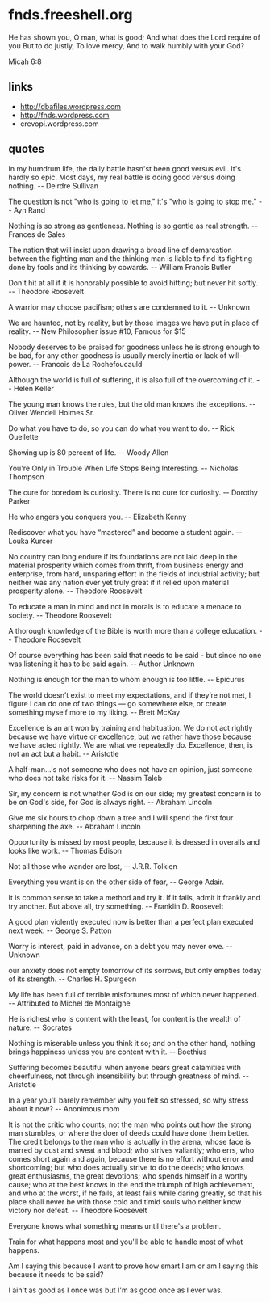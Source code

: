 # fnds.freeshell.org

He has shown you, O man, what is good;
And what does the Lord require of you
But to do justly,
To love mercy,
And to walk humbly with your God?

Micah 6:8

## links

* http://dbafiles.wordpress.com
* http://fnds.wordpress.com
* crevopi.wordpress.com

## quotes

In my humdrum life, the daily battle hasn'st been good versus evil. It's hardly so epic. Most days, my real battle is doing good versus doing nothing.
-- Deirdre Sullivan

The question is not "who is going to let me," it's "who is going to stop me."
-- Ayn Rand

Nothing is so strong as gentleness. Nothing is so gentle as real strength.
-- Frances de Sales

The nation that will insist upon drawing a broad line of demarcation between the fighting man and the thinking man is liable to find its fighting done by fools and its thinking by cowards.
-- William Francis Butler

Don't hit at all if it is honorably possible to avoid hitting; but never hit softly.
-- Theodore Roosevelt

A warrior may choose pacifism; others are condemned to it.
-- Unknown

We are haunted, not by reality, but by those images we have put in place of reality.
-- New Philosopher issue #10, Famous for $15

Nobody deserves to be praised for goodness unless he is strong enough to be bad, for any other goodness is usually merely inertia or lack of will-power.
-- Francois de La Rochefoucauld

Although the world is full of suffering, it is also full of the overcoming of it.
-- Helen Keller

The young man knows the rules, but the old man knows the exceptions.
-- Oliver Wendell Holmes Sr.

Do what you have to do, so you can do what you want to do.
-- Rick Ouellette

Showing up is 80 percent of life.
-- Woody Allen

You're Only in Trouble When Life Stops Being Interesting.
-- Nicholas Thompson

The cure for boredom is curiosity. There is no cure for curiosity.
-- Dorothy Parker

He who angers you conquers you.
-- Elizabeth Kenny

Rediscover what you have “mastered” and become a student again.
-- Louka Kurcer

No country can long endure if its foundations are not laid deep in the material prosperity which comes from thrift, from business energy and enterprise, from hard, unsparing effort in the fields of industrial activity; but neither was any nation ever yet truly great if it relied upon material prosperity alone.
-- Theodore Roosevelt

To educate a man in mind and not in morals is to educate a menace to society.
-- Theodore Roosevelt

A thorough knowledge of the Bible is worth more than a college education.
-- Theodore Roosevelt

Of course everything has been said that needs to be said - but since no one was listening it has to be said again.
-- Author Unknown

Nothing is enough for the man to whom enough is too little.
-- Epicurus 

The world doesn’t exist to meet my expectations, and if they’re not met, I figure I can do one of two things — go somewhere else, or create something myself more to my liking.
-- Brett McKay

Excellence is an art won by training and habituation. We do not act rightly because we have virtue or excellence, but we rather have those because we have acted rightly. We are what we repeatedly do. Excellence, then, is not an act but a habit.
-- Aristotle

A half-man…is not someone who does not have an opinion, just someone who does not take risks for it. 
-- Nassim Taleb

Sir, my concern is not whether God is on our side; my greatest concern is to be on God's side, for God is always right.
-- Abraham Lincoln

Give me six hours to chop down a tree and I will spend the first four sharpening the axe.
-- Abraham Lincoln

Opportunity is missed by most people, because it is dressed in overalls and looks like work.
-- Thomas Edison

Not all those who wander are lost,
-- J.R.R. Tolkien

Everything you want is on the other side of fear,
-- George Adair.

It is common sense to take a method and try it. If it fails, admit it frankly and try another. But above all, try something. 
-- Franklin D. Roosevelt

A good plan violently executed now is better than a perfect plan executed next week. 
-- George S. Patton

Worry is interest, paid in advance, on a debt you may never owe. 
-- Unknown

our anxiety does not empty tomorrow of its sorrows, but only empties today of its strength.
-- Charles H. Spurgeon

My life has been full of terrible misfortunes most of which never happened.
-- Attributed to Michel de Montaigne

He is richest who is content with the least, for content is the wealth of nature.
-- Socrates

Nothing is miserable unless you think it so; and on the other hand, nothing brings happiness unless you are content with it.
-- Boethius

Suffering becomes beautiful when anyone bears great calamities with cheerfulness, not through insensibility but through greatness of mind.
-- Aristotle

In a year you'll barely remember why you felt so stressed, so why stress about it now?
-- Anonimous mom

It is not the critic who counts; not the man who points out how the strong man stumbles, or where the doer of deeds could have done them better. The credit belongs to the man who is actually in the arena, whose face is marred by dust and sweat and blood; who strives valiantly; who errs, who comes short again and again, because there is no effort without error and shortcoming; but who does actually strive to do the deeds; who knows great enthusiasms, the great devotions; who spends himself in a worthy cause; who at the best knows in the end the triumph of high achievement, and who at the worst, if he fails, at least fails while daring greatly, so that his place shall never be with those cold and timid souls who neither know victory nor defeat. 
-- Theodore Roosevelt

Everyone knows what something means until there's a problem.

Train for what happens most and you'll be able to handle most of what happens.

Am I saying this because I want to prove how smart I am or am I saying this because it needs to be said?

I ain't as good as I once was but I'm as good once as I ever was.
 
